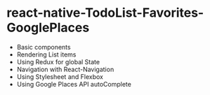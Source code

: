 # react-native-TodoList-Favorites-GooglePlaces

* Basic components
* Rendering List items
* Using Redux for global State
* Navigation with React-Navigation
* Using Stylesheet and Flexbox
* Using Google Places API autoComplete
